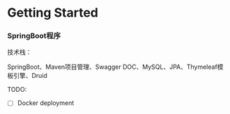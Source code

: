 # Getting Started

### SpringBoot程序

技术栈：

SpringBoot、Maven项目管理、Swagger DOC、MySQL、JPA、Thymeleaf模板引擎、Druid

TODO:

- [ ] Docker deployment
